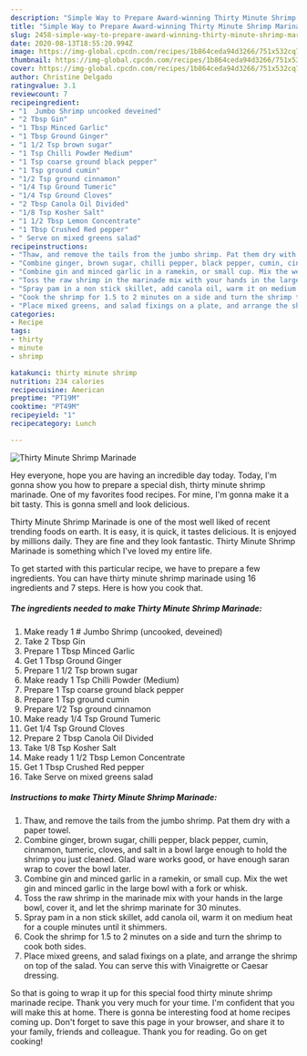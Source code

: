 ```yaml
---
description: "Simple Way to Prepare Award-winning Thirty Minute Shrimp Marinade"
title: "Simple Way to Prepare Award-winning Thirty Minute Shrimp Marinade"
slug: 2458-simple-way-to-prepare-award-winning-thirty-minute-shrimp-marinade
date: 2020-08-13T18:55:20.994Z
image: https://img-global.cpcdn.com/recipes/1b864ceda94d3266/751x532cq70/thirty-minute-shrimp-marinade-recipe-main-photo.jpg
thumbnail: https://img-global.cpcdn.com/recipes/1b864ceda94d3266/751x532cq70/thirty-minute-shrimp-marinade-recipe-main-photo.jpg
cover: https://img-global.cpcdn.com/recipes/1b864ceda94d3266/751x532cq70/thirty-minute-shrimp-marinade-recipe-main-photo.jpg
author: Christine Delgado
ratingvalue: 3.1
reviewcount: 7
recipeingredient:
- "1  Jumbo Shrimp uncooked deveined"
- "2 Tbsp Gin"
- "1 Tbsp Minced Garlic"
- "1 Tbsp Ground Ginger"
- "1 1/2 Tsp brown sugar"
- "1 Tsp Chilli Powder Medium"
- "1 Tsp coarse ground black pepper"
- "1 Tsp ground cumin"
- "1/2 Tsp ground cinnamon"
- "1/4 Tsp Ground Tumeric"
- "1/4 Tsp Ground Cloves"
- "2 Tbsp Canola Oil Divided"
- "1/8 Tsp Kosher Salt"
- "1 1/2 Tbsp Lemon Concentrate"
- "1 Tbsp Crushed Red pepper"
- " Serve on mixed greens salad"
recipeinstructions:
- "Thaw, and remove the tails from the jumbo shrimp. Pat them dry with a paper towel."
- "Combine ginger, brown sugar, chilli pepper, black pepper, cumin, cinnamon, tumeric, cloves, and salt in a bowl large enough to hold the shrimp you just cleaned. Glad ware works good, or have enough saran wrap to cover the bowl later."
- "Combine gin and minced garlic in a ramekin, or small cup. Mix the wet gin and minced garlic in the large bowl with a fork or whisk."
- "Toss the raw shrimp in the marinade mix with your hands in the large bowl, cover it, and let the shrimp marinate for 30 minutes."
- "Spray pam in a non stick skillet, add canola oil, warm it on medium heat for a couple minutes until it shimmers."
- "Cook the shrimp for 1.5 to 2 minutes on a side and turn the shrimp to cook both sides."
- "Place mixed greens, and salad fixings on a plate, and arrange the shrimp on top of the salad. You can serve this with Vinaigrette or Caesar dressing."
categories:
- Recipe
tags:
- thirty
- minute
- shrimp

katakunci: thirty minute shrimp 
nutrition: 234 calories
recipecuisine: American
preptime: "PT19M"
cooktime: "PT49M"
recipeyield: "1"
recipecategory: Lunch

---
```



![Thirty Minute Shrimp Marinade](https://img-global.cpcdn.com/recipes/1b864ceda94d3266/751x532cq70/thirty-minute-shrimp-marinade-recipe-main-photo.jpg)

Hey everyone, hope you are having an incredible day today. Today, I'm gonna show you how to prepare a special dish, thirty minute shrimp marinade. One of my favorites food recipes. For mine, I'm gonna make it a bit tasty. This is gonna smell and look delicious.



Thirty Minute Shrimp Marinade is one of the most well liked of recent trending foods on earth. It is easy, it is quick, it tastes delicious. It is enjoyed by millions daily. They are fine and they look fantastic. Thirty Minute Shrimp Marinade is something which I've loved my entire life.


To get started with this particular recipe, we have to prepare a few ingredients. You can have thirty minute shrimp marinade using 16 ingredients and 7 steps. Here is how you cook that.

<!--inarticleads1-->

##### The ingredients needed to make Thirty Minute Shrimp Marinade:

1. Make ready 1 # Jumbo Shrimp (uncooked, deveined)
1. Take 2 Tbsp Gin
1. Prepare 1 Tbsp Minced Garlic
1. Get 1 Tbsp Ground Ginger
1. Prepare 1 1/2 Tsp brown sugar
1. Make ready 1 Tsp Chilli Powder (Medium)
1. Prepare 1 Tsp coarse ground black pepper
1. Prepare 1 Tsp ground cumin
1. Prepare 1/2 Tsp ground cinnamon
1. Make ready 1/4 Tsp Ground Tumeric
1. Get 1/4 Tsp Ground Cloves
1. Prepare 2 Tbsp Canola Oil Divided
1. Take 1/8 Tsp Kosher Salt
1. Make ready 1 1/2 Tbsp Lemon Concentrate
1. Get 1 Tbsp Crushed Red pepper
1. Take  Serve on mixed greens salad




<!--inarticleads2-->

##### Instructions to make Thirty Minute Shrimp Marinade:

1. Thaw, and remove the tails from the jumbo shrimp. Pat them dry with a paper towel.
1. Combine ginger, brown sugar, chilli pepper, black pepper, cumin, cinnamon, tumeric, cloves, and salt in a bowl large enough to hold the shrimp you just cleaned. Glad ware works good, or have enough saran wrap to cover the bowl later.
1. Combine gin and minced garlic in a ramekin, or small cup. Mix the wet gin and minced garlic in the large bowl with a fork or whisk.
1. Toss the raw shrimp in the marinade mix with your hands in the large bowl, cover it, and let the shrimp marinate for 30 minutes.
1. Spray pam in a non stick skillet, add canola oil, warm it on medium heat for a couple minutes until it shimmers.
1. Cook the shrimp for 1.5 to 2 minutes on a side and turn the shrimp to cook both sides.
1. Place mixed greens, and salad fixings on a plate, and arrange the shrimp on top of the salad. You can serve this with Vinaigrette or Caesar dressing.




So that is going to wrap it up for this special food thirty minute shrimp marinade recipe. Thank you very much for your time. I'm confident that you will make this at home. There is gonna be interesting food at home recipes coming up. Don't forget to save this page in your browser, and share it to your family, friends and colleague. Thank you for reading. Go on get cooking!
